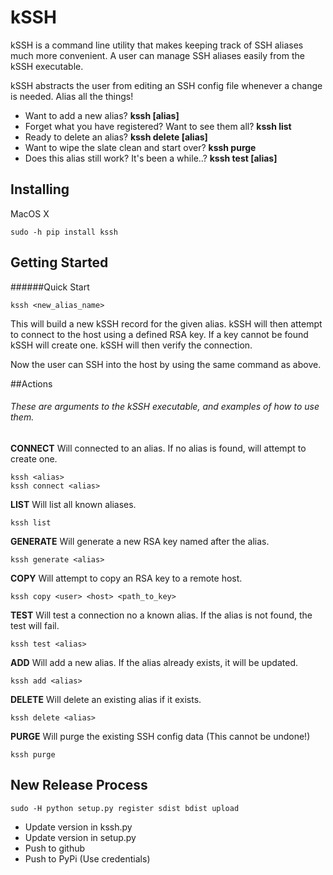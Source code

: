 # kSSH

kSSH is a command line utility that makes keeping track of SSH aliases much more convenient. A user can manage SSH aliases easily from the kSSH executable.

kSSH abstracts the user from editing an SSH config file whenever a change is needed. Alias all the things!

 - Want to add a new alias? **kssh [alias]**
 - Forget what you have registered? Want to see them all? **kssh list**
 - Ready to delete an alias? **kssh delete [alias]**
 - Want to wipe the slate clean and start over? **kssh purge**
 - Does this alias still work? It's been a while..? **kssh test [alias]**

## Installing

MacOS X

    sudo -h pip install kssh

## Getting Started

######Quick Start

    kssh <new_alias_name>

This will build a new kSSH record for the given alias. kSSH will then attempt to connect to the host using a defined RSA key. If a key cannot be found kSSH will create one. kSSH will then verify the connection.

Now the user can SSH into the host by using the same command as above.

##Actions

###### These are arguments to the kSSH executable, and examples of how to use them.

**CONNECT** Will connected to an alias. If no alias is found, will attempt to create one.

    kssh <alias>
    kssh connect <alias>

**LIST** Will list all known aliases.

    kssh list

**GENERATE** Will generate a new RSA key named after the alias.

    kssh generate <alias>

**COPY** Will attempt to copy an RSA key to a remote host.

    kssh copy <user> <host> <path_to_key>

**TEST** Will test a connection no a known alias. If the alias is not found, the test will fail.

    kssh test <alias>

**ADD** Will add a new alias. If the alias already exists, it will be updated.

    kssh add <alias>

**DELETE** Will delete an existing alias if it exists.

    kssh delete <alias>

**PURGE** Will purge the existing SSH config data (This cannot be undone!)

    kssh purge

## New Release Process
    
    sudo -H python setup.py register sdist bdist upload
    
 - Update version in kssh.py
 - Update version in setup.py
 - Push to github
 - Push to PyPi (Use credentials)

